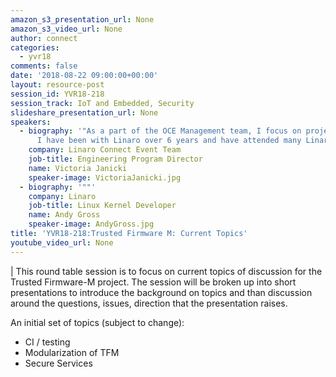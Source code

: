 ```yaml
---
amazon_s3_presentation_url: None
amazon_s3_video_url: None
author: connect
categories:
  - yvr18
comments: false
date: '2018-08-22 09:00:00+00:00'
layout: resource-post
session_id: YVR18-218
session_track: IoT and Embedded, Security
slideshare_presentation_url: None
speakers:
  - biography: '"As a part of the OCE Management team, I focus on project management.
      I have been with Linaro over 6 years and have attended many Linaro Connects."'
    company: Linaro Connect Event Team
    job-title: Engineering Program Director
    name: Victoria Janicki
    speaker-image: VictoriaJanicki.jpg
  - biography: '""'
    company: Linaro
    job-title: Linux Kernel Developer
    name: Andy Gross
    speaker-image: AndyGross.jpg
title: 'YVR18-218:Trusted Firmware M: Current Topics'
youtube_video_url: None
---
```

|
  This round table session is to focus on current topics of discussion for the Trusted Firmware-M project.  The session will be broken up into short presentations to introduce the background on topics and than discussion around the questions, issues, direction that the presentation raises.

  An initial set of topics (subject to change):
  - CI / testing
  - Modularization of TFM
  - Secure Services